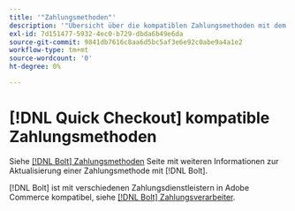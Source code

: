 ```yaml
---
title: '"Zahlungsmethoden"'
description: '"Übersicht über die kompatiblen Zahlungsmethoden mit dem [!DNL Quick Checkout] für die Adobe Commerce-Erweiterung."'
exl-id: 7d151477-5932-4ec0-b729-dbda6b49e6da
source-git-commit: 9841db7616c8aa6d5bc5af3e6e92c0abe9a4a1e2
workflow-type: tm+mt
source-wordcount: '0'
ht-degree: 0%

---
```


# [!DNL Quick Checkout] kompatible Zahlungsmethoden

Siehe [[!DNL Bolt] Zahlungsmethoden](https://help.bolt.com/shoppers/guides/checkout/update-payment-method) Seite mit weiteren Informationen zur Aktualisierung einer Zahlungsmethode mit [!DNL Bolt].

[!DNL Bolt] ist mit verschiedenen Zahlungsdienstleistern in Adobe Commerce kompatibel, siehe [[!DNL Bolt] Zahlungsverarbeiter](https://help.bolt.com/merchants/guides/merchant-setup/checkout/processor-guides/).
